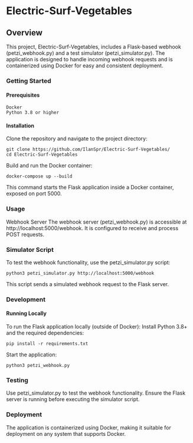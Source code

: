 # Electric-Surf-Vegetables

## Overview

This project, Electric-Surf-Vegetables, includes a Flask-based webhook (petzi_webhook.py) and a test simulator (petzi_simulator.py). The application is designed to handle incoming webhook requests and is containerized using Docker for easy and consistent deployment.

### Getting Started
#### Prerequisites

    Docker
    Python 3.8 or higher

#### Installation
Clone the repository and navigate to the project directory:


    git clone https://github.com/IlanSpr/Electric-Surf-Vegetables/
    cd Electric-Surf-Vegetables

Build and run the Docker container:

    docker-compose up --build

This command starts the Flask application inside a Docker container, exposed on port 5000.

### Usage
Webhook Server
The webhook server (petzi_webhook.py) is accessible at http://localhost:5000/webhook. It is configured to receive and process POST requests.

### Simulator Script
To test the webhook functionality, use the petzi_simulator.py script:

    python3 petzi_simulator.py http://localhost:5000/webhook

This script sends a simulated webhook request to the Flask server.

### Development
#### Running Locally
To run the Flask application locally (outside of Docker):
Install Python 3.8+ and the required dependencies:

    pip install -r requirements.txt

Start the application:

    python3 petzi_webhook.py

### Testing
Use petzi_simulator.py to test the webhook functionality. Ensure the Flask server is running before executing the simulator script.

### Deployment
The application is containerized using Docker, making it suitable for deployment on any system that supports Docker.
